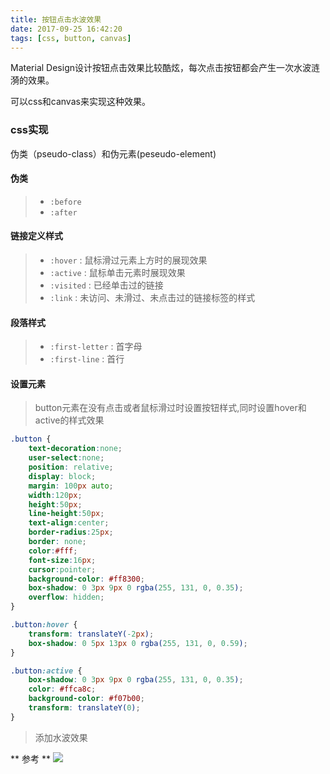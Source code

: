 ```yaml
---
title: 按钮点击水波效果
date: 2017-09-25 16:42:20
tags: [css, button, canvas]
---
```


Material Design设计按钮点击效果比较酷炫，每次点击按钮都会产生一次水波涟漪的效果。

可以css和canvas来实现这种效果。

### css实现

伪类（pseudo-class）和伪元素(peseudo-element)

#### 伪类
> * ```:before```
> * ```:after```

#### 链接定义样式
> * ```:hover``` : 鼠标滑过元素上方时的展现效果
> * ```:active``` : 鼠标单击元素时展现效果
> * ```:visited``` : 已经单击过的链接
> * ```:link``` : 未访问、未滑过、未点击过的链接标签的样式

#### 段落样式
> * ```:first-letter``` : 首字母
> * ```:first-line``` : 首行

#### 设置元素

> button元素在没有点击或者鼠标滑过时设置按钮样式,同时设置hover和active的样式效果

```css
.button {
    text-decoration:none;
    user-select:none;
    position: relative;
    display: block;
    margin: 100px auto;
    width:120px;
    height:50px;
    line-height:50px;
    text-align:center;
    border-radius:25px;
    border: none;
    color:#fff;
    font-size:16px;
    cursor:pointer;
    background-color: #ff8300;
    box-shadow: 0 3px 9px 0 rgba(255, 131, 0, 0.35);
    overflow: hidden;
}

.button:hover {
    transform: translateY(-2px);
    box-shadow: 0 5px 13px 0 rgba(255, 131, 0, 0.59);
}

.button:active {
    box-shadow: 0 3px 9px 0 rgba(255, 131, 0, 0.35);
    color: #ffca8c;
    background-color: #f07b00;
    transform: translateY(0);
}
```
<script async src="//jsfiddle.net/wangyutao/3vseL19b/2/embed/html,css,result/"></script>

> 添加水波效果




** 参考 **
![](http://ow9cw9x3t.bkt.clouddn.com/click-button.png)



